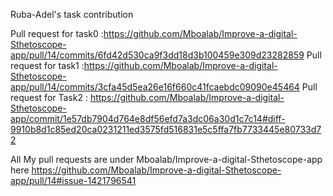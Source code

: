 Ruba-Adel's task contribution
 
Pull request for task0 :https://github.com/Mboalab/Improve-a-digital-Sthetoscope-app/pull/14/commits/6fd42d530ca9f3dd18d3b100459e309d23282859
Pull request for task1 :https://github.com/Mboalab/Improve-a-digital-Sthetoscope-app/pull/14/commits/3cfa45d5ea26e16f660c41fcaebdc09090e45464
Pull request for Task2 : https://github.com/Mboalab/Improve-a-digital-Sthetoscope-app/commit/1e57db7904d764e8df56efd7a3dc06a30d1c7c14#diff-9910b8d1c85ed20ca0231211ed3575fd516831e5c5ffa7fb7733445e80733d72
 
 All My pull requests are under Mboalab/Improve-a-digital-Sthetoscope-app here
https://github.com/Mboalab/Improve-a-digital-Sthetoscope-app/pull/14#issue-1421796541
